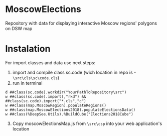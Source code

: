 # MoscowElections
Repository with data for displaying interactive Moscow regions' polygons on DSW map

# Instalation
For import classes and data use next steps:
1. import and compile class sc.code (wich location in repo is - `\src\cls\sc\code.cls`)
2. run in terminal
```
d ##class(sc.code).workdir("YourPathToRepository\src")
w ##class(sc.code).import(,"rkd") && ##class(sc.code).import("*.cls","c")
w ##class(map.MoscowRegion).populateRegions()
w ##class(map.MoscowElections2018).populateElectionsData()
w ##class(%DeepSee.Utils).%BuildCube("Elections2018Cube")
```
3. Copy moscowElectionsMap.js from `\src\csp` into your web application's location
